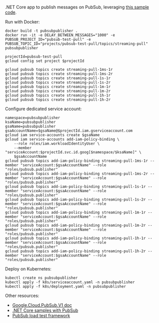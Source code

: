 .NET Core app to publish messages on PubSub, leveraging [this sample code](https://cloud.google.com/pubsub/docs/publisher#c).

Run with Docker:
```
docker build -t pubsubpublisher .
docker run -it -e DELAY_BETWEEN_MESSAGES="1000" -e PUBSUB_PROJECT_ID="pubsub-test-pull" -e PUBSUB_TOPIC_ID="projects/pubsub-test-pull/topics/streaming-pull" pubsubpublisher
```

```
projectId=pubsub-test-pull
gcloud config set project $projectId

gcloud pubsub topics create streaming-pull-1ms-1r
gcloud pubsub topics create streaming-pull-1ms-2r
gcloud pubsub topics create streaming-pull-1s-1r
gcloud pubsub topics create streaming-pull-1s-2r
gcloud pubsub topics create streaming-pull-1m-1r
gcloud pubsub topics create streaming-pull-1m-2r
gcloud pubsub topics create streaming-pull-1h-1r
gcloud pubsub topics create streaming-pull-1h-2r
```

Configure dedicated service account:
```
namespace=pubsubpublisher
ksaName=pubsubpublisher
gsaName=pubsubpublisher
gsaAccountName=$gsaName@$projectId.iam.gserviceaccount.com
gcloud iam service-accounts create $gsaName
gcloud iam service-accounts add-iam-policy-binding \
    --role roles/iam.workloadIdentityUser \
    --member "serviceAccount:$projectId.svc.id.goog[$namespace/$ksaName]" \
    $gsaAccountName
gcloud pubsub topics add-iam-policy-binding streaming-pull-1ms-1r --member "serviceAccount:$gsaAccountName" --role "roles/pubsub.publisher"
gcloud pubsub topics add-iam-policy-binding streaming-pull-1ms-2r --member "serviceAccount:$gsaAccountName" --role "roles/pubsub.publisher"
gcloud pubsub topics add-iam-policy-binding streaming-pull-1s-1r --member "serviceAccount:$gsaAccountName" --role "roles/pubsub.publisher"
gcloud pubsub topics add-iam-policy-binding streaming-pull-1s-2r --member "serviceAccount:$gsaAccountName" --role "roles/pubsub.publisher"
gcloud pubsub topics add-iam-policy-binding streaming-pull-1m-1r --member "serviceAccount:$gsaAccountName" --role "roles/pubsub.publisher"
gcloud pubsub topics add-iam-policy-binding streaming-pull-1m-2r --member "serviceAccount:$gsaAccountName" --role "roles/pubsub.publisher"
gcloud pubsub topics add-iam-policy-binding streaming-pull-1h-1r --member "serviceAccount:$gsaAccountName" --role "roles/pubsub.publisher"
gcloud pubsub topics add-iam-policy-binding streaming-pull-1h-2r --member "serviceAccount:$gsaAccountName" --role "roles/pubsub.publisher"
```

Deploy on Kubernetes:
```
kubectl create ns pubsubpublisher
kubectl apply -f k8s/serviceaccount.yaml -n pubsubpublisher
kubectl apply -f k8s/deployment.yaml -n pubsubpublisher
```

Other resources:
- [Google.Cloud.PubSub.V1 doc](https://googleapis.github.io/google-cloud-dotnet/docs/Google.Cloud.PubSub.V1/)
- [.NET Core samples with PubSub](https://github.com/GoogleCloudPlatform/dotnet-docs-samples/tree/master/pubsub/api/Pubsub.Samples)
- [PubSub load test framework](https://github.com/GoogleCloudPlatform/pubsub/tree/master/load-test-framework/)